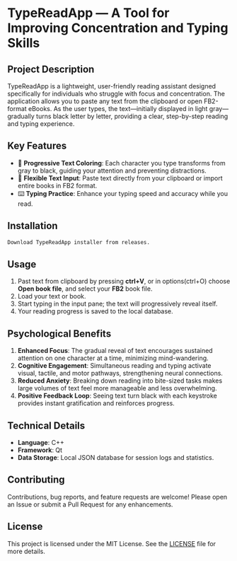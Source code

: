 ﻿# TypeReadApp — A Tool for Improving Concentration and Typing Skills

## Project Description

TypeReadApp is a lightweight, user-friendly reading assistant designed specifically for individuals who struggle with focus and concentration. The application allows you to paste any text from the clipboard or open FB2-format eBooks. As the user types, the text—initially displayed in light gray—gradually turns black letter by letter, providing a clear, step-by-step reading and typing experience.

## Key Features

- 🎯 **Progressive Text Coloring**: Each character you type transforms from gray to black, guiding your attention and preventing distractions.
- 📖 **Flexible Text Input**: Paste text directly from your clipboard or import entire books in FB2 format.
- ⌨️ **Typing Practice**: Enhance your typing speed and accuracy while you read.

## Installation

   ```bash
   Download TypeReadApp installer from releases.
   ```

## Usage

1. Past text from clipboard by pressing **ctrl+V**, or in options(ctrl+O) choose **Open book file**, and select your **FB2** book file.
2. Load your text or book.
3. Start typing in the input pane; the text will progressively reveal itself.
4. Your reading progress is saved to the local database.

## Psychological Benefits

1. **Enhanced Focus**: The gradual reveal of text encourages sustained attention on one character at a time, minimizing mind-wandering.
2. **Cognitive Engagement**: Simultaneous reading and typing activate visual, tactile, and motor pathways, strengthening neural connections.
3. **Reduced Anxiety**: Breaking down reading into bite-sized tasks makes large volumes of text feel more manageable and less overwhelming.
4. **Positive Feedback Loop**: Seeing text turn black with each keystroke provides instant gratification and reinforces progress.

## Technical Details

- **Language**: C++
- **Framework**: Qt
- **Data Storage**: Local JSON database for session logs and statistics.

## Contributing

Contributions, bug reports, and feature requests are welcome! Please open an Issue or submit a Pull Request for any enhancements.

## License

This project is licensed under the MIT License. See the [LICENSE](LICENSE) file for more details.
